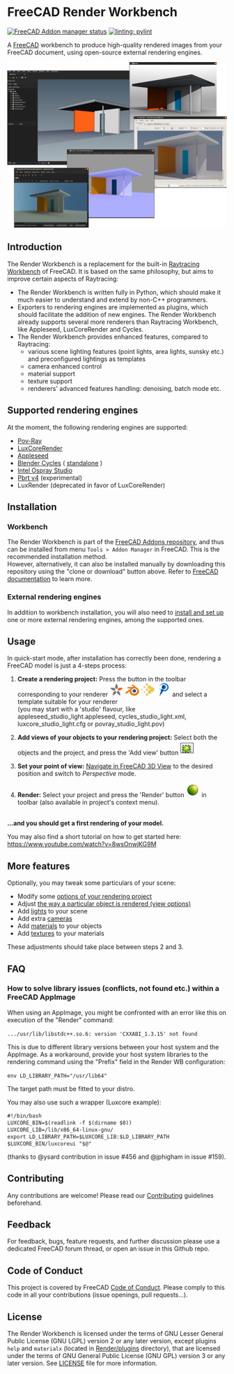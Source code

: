 # FreeCAD Render Workbench

[![FreeCAD Addon manager status](https://img.shields.io/badge/FreeCAD%20addon%20manager-available-brightgreen)](https://github.com/FreeCAD/FreeCAD-addons)
[![linting: pylint](https://img.shields.io/badge/linting-pylint-yellowgreen)](https://github.com/pylint-dev/pylint)

A [FreeCAD](https://www.freecadweb.org) workbench to produce high-quality
rendered images from your FreeCAD document, using open-source external
rendering engines.

<img src=./docs/freecad-june-09.jpg alt="ShowCase" title="Examples of rendering
made with Render Workbench" width="800">

## Introduction

The Render Workbench is a replacement for the built-in [Raytracing
Workbench](https://www.freecadweb.org/wiki/Raytracing_Module) of FreeCAD. It is
based on the same philosophy, but aims to improve certain aspects of
Raytracing:

* The Render Workbench is written fully in Python, which should make it much
  easier to understand and extend by non-C++ programmers.
* Exporters to rendering engines are implemented as plugins, which should
  facilitate the addition of new engines. The Render Workbench already supports several more
  renderers than Raytracing Workbench, like Appleseed, LuxCoreRender and Cycles.
* The Render Workbench provides enhanced features, compared to Raytracing:
    - various scene lighting features (point lights, area lights, sunsky etc.)
      and preconfigured lightings as templates
    - camera enhanced control
    - material support
    - texture support
    - renderers' advanced features handling: denoising, batch mode
  etc.

## Supported rendering engines

At the moment, the following rendering engines are supported:

* [Pov-Ray](https://www.povray.org/)
* [LuxCoreRender](https://luxcorerender.org/)
* [Appleseed](https://appleseedhq.net)
* [Blender Cycles](https://www.cycles-renderer.org/) ( [standalone](https://github.com/blender/cycles) )
* [Intel Ospray Studio](http://www.ospray.org/ospray_studio)
* [Pbrt v4](https://www.pbrt.org) (experimental)
* LuxRender (deprecated in favor of LuxCoreRender)

## Installation
### Workbench
The Render Workbench is part of the [FreeCAD Addons
repository](https://github.com/FreeCAD/FreeCAD-addons), and thus can be
installed from menu `Tools > Addon Manager` in FreeCAD. This is the recommended
installation method.<br /> However, alternatively, it can also be installed
manually by downloading this repository using the "clone or download" button
above. Refer to [FreeCAD
documentation](https://www.freecadweb.org/wiki/How_to_install_additional_workbenches)
to learn more.

### External rendering engines
In addition to workbench installation, you will also need to [install and set
up](./docs/EngineInstall.md) one or more external rendering engines, among the
supported ones.

## Usage

In quick-start mode, after installation has correctly been done, rendering a
FreeCAD model is just a 4-steps process:
1. **Create a rendering project:** Press the button in the toolbar
   corresponding to your renderer <img src=./Render/resources/icons/Appleseed.svg height=32>
   <img src=./Render/resources/icons/Cycles.svg height=32> <img src=./Render/resources/icons/Luxcore.svg
   height=32> <img src=./Render/resources/icons/Povray.svg height=32> and select a template
   suitable for your renderer \
   (you may start with a 'studio' flavour, like
   appleseed_studio_light.appleseed, cycles_studio_light.xml, luxcore_studio_light.cfg or
   povray_studio_light.pov)


2. **Add views of your objects to your rendering project:** Select both the
   objects and the project, and press the 'Add view' button <img
   src=./Render/resources/icons/RenderView.svg height=32>


3. **Set your point of view:**
[Navigate in FreeCAD 3D View](https://wiki.freecadweb.org/Manual:Navigating_in_the_3D_view)
   to the desired position and switch to _Perspective_ mode.


4. **Render:** Select your project and press the 'Render' button <img
   src=./Render/resources/icons/Render.svg height=32> in toolbar (also available in project's
   context menu).


<br /> **...and you should get a first rendering of your model.** <br />


You may also find a short tutorial on how to get started here:
https://www.youtube.com/watch?v=8wsOnwjKG9M


## More features

Optionally, you may tweak some particulars of your scene:
* Modify some [options of your rendering project](./docs/Projects.md)
* Adjust [the way a particular object is rendered (view options)](./docs/Views.md)
* Add [lights](./docs/Lights.md) to your scene
* Add extra [cameras](./docs/Cameras.md)
* Add [materials](./docs/Materials.md) to your objects
* Add [textures](./docs/Materials.md#textures) to your materials

These adjustments should take place between steps 2 and 3.

## FAQ
### How to solve library issues (conflicts, not found etc.) within a FreeCAD AppImage

When using an AppImage, you might be confronted with an error like this on
execution of the "Render" command:

`.../usr/lib/libstdc++.so.6: version 'CXXABI_1.3.15' not found`

This is due to different library versions between your host system and the AppImage.
As a workaround, provide your host system libraries to the rendering command using the
"Prefix" field in the Render WB configuration:

`env LD_LIBRARY_PATH="/usr/lib64"`

The target path must be fitted to your distro.

You may also use such a wrapper (Luxcore example):

```
#!/bin/bash
LUXCORE_BIN=$(readlink -f $(dirname $0))
LUXCORE_LIB=/lib/x86_64-linux-gnu/
export LD_LIBRARY_PATH=$LUXCORE_LIB:$LD_LIBRARY_PATH
$LUXCORE_BIN/luxcoreui "$@"
```
(thanks to @ysard contribution in issue #456 and @jphigham in issue #159).


## Contributing

Any contributions are welcome! Please read our
[Contributing](./docs/Contributing.md) guidelines beforehand.

## Feedback

For feedback, bugs, feature requests, and further discussion please use a
dedicated FreeCAD forum thread, or open an issue in this Github repo.

## Code of Conduct

This project is covered by FreeCAD [Code of
Conduct](https://github.com/FreeCAD/FreeCAD/blob/master/CODE_OF_CONDUCT.md).
Please comply to this code in all your contributions (issue openings, pull
requests...).

## License

The Render Workbench is licensed under the terms of GNU Lesser General Public
License (GNU LGPL) version 2 or any later version, except plugins `help` and
`materialx` (located in [Render/plugins](./Render/plugins) directory), that are
licensed under the terms of GNU General Public License (GNU GPL) version 3 or
any later version. See [LICENSE](./LICENSE) file for more information.
